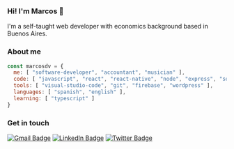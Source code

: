### Hi! I'm Marcos 👋

I'm a self-taught web developer with economics background based in Buenos Aires.

### About me

```javascript
const marcosdv = {
  me: [ "software-developer", "accountant", "musician" ],
  code: [ "javascript", "react", "react-native", "node", "express", "sql" ],
  tools: [ "visual-studio-code", "git", "firebase", "wordpress" ],
  languages: [ "spanish", "english" ],
  learning: [ "typescript" ]
}
```

### Get in touch

[![Gmail Badge](https://img.shields.io/badge/-@marcosdvecchia@gmail.com-gray?style=flat&labelColor=red&logo=gmail&logoColor=white&link=mailto:marcosdvecchia@gmail.com)](mailto:marcosdvecchia@gmail.com)
[![LinkedIn Badge](https://img.shields.io/badge/-Marcos%20Della%20Vecchia-gray?style=flat&labelColor=0077B5&logo=linkedin&logoColor=white&link=https://linkedin.com/in/marcos-dv)](https://linkedin.com/in/marcos-dv)
[![Twitter Badge](https://img.shields.io/badge/-@marcosdv-gray?style=flat&labelColor=1DA1F2&logo=twitter&logoColor=white&link=https://twitter.com/marcosdv)](https://twitter.com/marcosdv)

